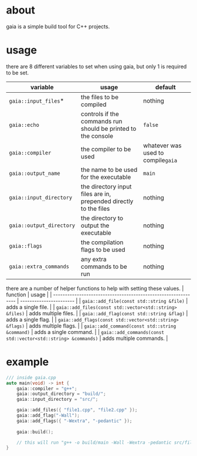 # about

gaia is a simple build tool for C++ projects.

# usage

there are 8 different variables to set when using gaia, but only 1 is required to be set.


| variable                 | usage                                                             | default                            |
| ------------------------ | ----------------------------------------------------------------- | -----------------------------------|
| `gaia::input_files`*     | the files to be compiled                                          | nothing                            |
| `gaia::echo`             | controls if the commands run should be printed to the console     | `false`                            |
| `gaia::compiler`         | the compiler to be used                                           | whatever was used to compile`gaia` |
| `gaia::output_name`      | the name to be used for the executable                            | `main`                             |
| `gaia::input_directory`  | the directory input files are in, prepended directly to the files | nothing                            |
| `gaia::output_directory` | the directory to output the executable                            | nothing                            |
| `gaia::flags`            | the compilation flags to be used                                  | nothing                            |
| `gaia::extra_commands`   | any extra commands to be run                                      | nothing                            |

there are a number of helper functions to help with setting these values.
| function                                                       | usage                   |
| -------------------------------------------------------------- | ----------------------- |
| `gaia::add_file(const std::string &file)`                      | adds a single file.     |
| `gaia::add_files(const std::vector<std::string> &files)`       | adds multiple files.    |
| `gaia::add_flag(const std::string &flag)`                      | adds a single flag.     |
| `gaia::add_flags(const std::vector<std::string> &flags)`       | adds multiple flags.    |
| `gaia::add_command(const std::string &command)`                | adds a single command.  |
| `gaia::add_commands(const std::vector<std::string> &commands)` | adds multiple commands. |

# example
```cpp
/// inside gaia.cpp
auto main(void) -> int {
    gaia::compiler = "g++";
    gaia::output_directory = "build/";
    gaia::input_directory = "src/";

    gaia::add_files({ "file1.cpp", "file2.cpp" });
    gaia::add_flag("-Wall");
    gaia::add_flags({ "-Wextra", "-pedantic" });
    
    gaia::build();

    // this will run "g++ -o build/main -Wall -Wextra -pedantic src/file1.cpp src/file2.cpp"
}
